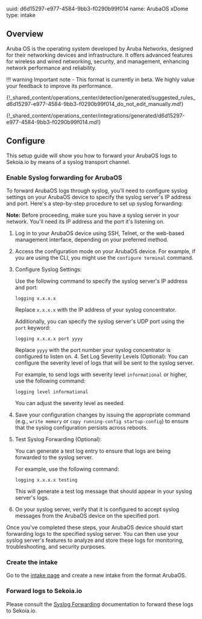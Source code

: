 uuid: d6d15297-e977-4584-9bb3-f0290b99f014
name: ArubaOS xDome
type: intake

## Overview

Aruba OS is the operating system developed by Aruba Networks, designed for their networking devices and infrastructure. It offers advanced features for wireless and wired networking, security, and management, enhancing network performance and reliability.

!!! warning
    Important note - This format is currently in beta. We highly value your feedback to improve its performance.

{!_shared_content/operations_center/detection/generated/suggested_rules_d6d15297-e977-4584-9bb3-f0290b99f014_do_not_edit_manually.md!}

{!_shared_content/operations_center/integrations/generated/d6d15297-e977-4584-9bb3-f0290b99f014.md!}

## Configure

This setup guide will show you how to forward your ArubaOS logs to Sekoia.io by means of a syslog transport channel.

### Enable Syslog forwarding for ArubaOS

To forward ArubaOS logs through syslog, you'll need to configure syslog settings on your ArubaOS device to specify the syslog server's IP address and port. Here's a step-by-step procedure to set up syslog forwarding:

**Note:** Before proceeding, make sure you have a syslog server in your network. You'll need its IP address and the port it's listening on.

1. Log in to your ArubaOS device using SSH, Telnet, or the web-based management interface, depending on your preferred method.
2. Access the configuration mode on your ArubaOS device. For example, if you are using the CLI, you might use the `configure terminal` command.
3. Configure Syslog Settings:

	Use the following command to specify the syslog server's IP address and port:
	```
	logging x.x.x.x
	```
	Replace `x.x.x.x` with the IP address of your syslog concentrator.

	Additionally, you can specify the syslog server's UDP port using the `port` keyword:
	```
	logging x.x.x.x port yyyy
	```
	Replace `yyyy` with the port number your syslog concentrator is configured to listen on.
	4. Set Log Severity Levels (Optional): You can configure the severity level of logs that will be sent to the syslog server.

	For example, to send logs with severity level `informational` or higher, use the following command:
	```
	logging level informational
	```

	You can adjust the severity level as needed.

4. Save your configuration changes by issuing the appropriate command (e.g., `write memory` or `copy running-config startup-config`) to ensure that the syslog configuration persists across reboots.
5. Test Syslog Forwarding (Optional):

	You can generate a test log entry to ensure that logs are being forwarded to the syslog server.

	For example, use the following command:
	```
	logging x.x.x.x testing
	```
	This will generate a test log message that should appear in your syslog server's logs.

6. On your syslog server, verify that it is configured to accept syslog messages from the ArubaOS device on the specified port.


Once you've completed these steps, your ArubaOS device should start forwarding logs to the specified syslog server. You can then use your syslog server's features to analyze and store these logs for monitoring, troubleshooting, and security purposes.


### Create the intake

Go to the [intake page](https://app.sekoia.io/operations/intakes) and create a new intake from the format ArubaOS.

### Forward logs to Sekoia.io

Please consult the [Syslog Forwarding](../../../ingestion_methods/sekoiaio_forwarder/) documentation to forward these logs to Sekoia.io.